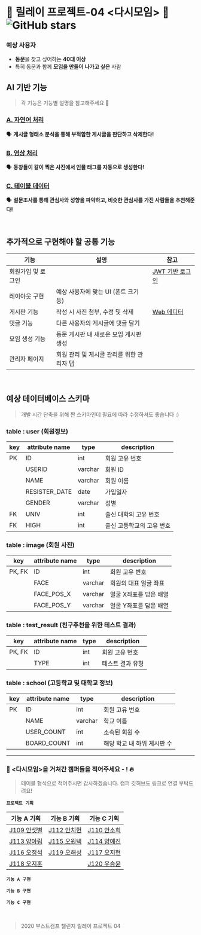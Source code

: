 # 🏫 릴레이 프로젝트-04 <다시모임> 🏫 ![GitHub stars](https://img.shields.io/github/stars/boostcamp-2020/relay_04) 

### 예상 사용자
- **동문**을 찾고 싶어하는 **40대 이상**
- 특히 동문과 함께 **모임을 만들어 나가고 싶은** 사람


## AI 기반 기능
> 각 기능은 기능별 설명을 참고해주세요 🙌

### [A. 자연어 처리](https://github.com/boostcamp-2020/relay_04/blob/master/planning/Feature_A.md)
🗣 **게시글 형태소 분석을 통해 부적합한 게시글을 판단하고 삭제한다!**



### [B. 영상 처리](https://github.com/boostcamp-2020/relay_04/blob/master/planning/Feature_B.md)
🗣 **동창들이 같이 찍은 사진에서 인물 태그를 자동으로 생성한다!**
    
                                     
### [C. 테이블 데이터](https://github.com/boostcamp-2020/relay_04/blob/master/planning/Feature_C.md)
🗣 **설문조사를 통해 관심사와 성향을 파악하고, 비슷한 관심사를 가진 사람들을 추천해준다!**

<br>

## 추가적으로 구현해야 할 공통 기능

기능 | 설명 | 참고
--- | --- | ---
회원가입 및 로그인 |  | [JWT 기반 로그인](https://sanghaklee.tistory.com/47)
레이아웃 구현 | 예상 사용자에 맞는 UI (폰트 크기 등) | 
게시판 기능 | 작성 시 사진 첨부, 수정 및 삭제 | [Web 에디터](http://blog.naver.com/PostView.nhn?blogId=psj9102&logNo=221560331178&categoryNo=27&parentCategoryNo=0&viewDate=&currentPage=1&postListTopCurrentPage=1&from=postView)
댓글 기능 | 다른 사용자의 게시글에 댓글 달기 |
모임 생성 기능 | 동문 게시판 내 새로운 모임 게시판 생성 |
관리자 페이지 | 회원 관리 및 게시글 관리를 위한 관리자 탭 |

<br>

## 예상 데이터베이스 스키마
> 개발 시간 단축을 위해 짠 스키마인데 필요에 따라 수정하셔도 좋습니다 :)

### table : user (회원정보)
key | attribute name | type | description
--- | --- | --- | ---
PK | ID | int | 회원 고유 번호
| | USERID | varchar | 회원 ID
| | NAME | varchar | 회원 이름
| | RESISTER_DATE | date | 가입일자
| | GENDER | varchar | 성별
FK | UNIV | int | 출신 대학의 고유 번호
FK | HIGH | int | 출신 고등학교의 고유 번호

### table : image (회원 사진)
key | attribute name | type | description
--- | --- | --- | ---
PK, FK | ID | int | 회원 고유 번호
| | FACE | varchar | 회원의 대표 얼굴 좌표
| | FACE_POS_X | varchar | 얼굴 X좌표를 담은 배열
| | FACE_POS_Y | varchar | 얼굴 Y좌표를 담은 배열

### table : test_result (친구추천을 위한 테스트 결과)
key | attribute name | type | description
--- | --- | --- | ---
PK, FK | ID | int | 회원 고유 번호
| | TYPE | int |  테스트 결과 유형

### table : school (고등학교 및 대학교 정보)

key | attribute name | type | description
--- | --- | --- | ---
PK | ID | int | 회원 고유 번호
| | NAME | varchar | 학교 이름
| | USER_COUNT | int | 소속된 회원 수
| | BOARD_COUNT | int | 해당 학교 내 하위 게시판 수

---

### 👥 <다시모임>을 거쳐간 캠퍼들을 적어주세요 - ! 🔥
> 테이블 형식으로 적어주시면 감사하겠습니다. 캠퍼 깃허브도 링크로 연결 부탁드려요!

**`프로젝트 기획`**

기능 A 기획 | 기능 B 기획 | 기능 C 기획
--- | --- | --- |
[J109 안샛별](https://github.com/sbyeol3) | [J112 안치현](https://github.com/enhakkore) | [J110 안소희](https://github.com/ahnsoheee)
[J113 양아림](https://github.com/ahrimy) | [J115 오원택](https://github.com/dotaku1992) | [J114 양예진](https://github.com/yejineee)
[J116 오정석](https://github.com/o-star) | [J119 오해성](https://github.com/ohsolution) | [J117 오지현](https://github.com/joh16)
[J118 오지훈](https://github.com/hoo00nn) | | [J120 우승윤](https://github.com/woosy0308)


**`기능 A 구현`**

**`기능 B 구현`**

**`기능 C 구현`**

<br>

>  2020 부스트캠프 챌린지 릴레이 프로젝트 04